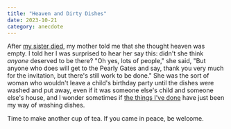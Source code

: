 ```yaml
---
title: "Heaven and Dirty Dishes"
date: 2023-10-21
category: anecdote
---
```


After [my sister died][sylvia],
my mother told me that she thought heaven was empty.
I told her I was surprised to hear her say this:
didn't she think *anyone* deserved to be there?
"Oh yes, lots of people," she said,
"But anyone who does will get to the Pearly Gates and say,
thank you very much for the invitation,
but there's still work to be done."
She was the sort of woman who wouldn't leave a child's birthday party
until the dishes were washed and put away,
even if it was someone else's child and someone else's house,
and I wonder sometimes if [the things I've done][directions]
have just been my way of washing dishes.

Time to make another cup of tea.
If you came in peace, be welcome.

[directions]: @root/2023/10/15/directions/
[sylvia]: @root/2012/01/21/the-life-i-did-live-the-breath-i-breathed/
